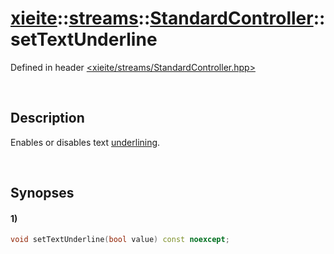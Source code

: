 # [xieite](../../../../../xieite.md)\:\:[streams](../../../../../streams.md)\:\:[StandardController](../../../StandardController.md)\:\:setTextUnderline
Defined in header [<xieite/streams/StandardController.hpp>](../../../../../../include/xieite/streams/StandardController.hpp)

&nbsp;

## Description
Enables or disables text <u>underlining</u>.

&nbsp;

## Synopses
#### 1)
```cpp
void setTextUnderline(bool value) const noexcept;
```
